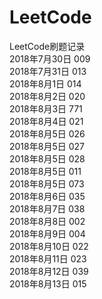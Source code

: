 # LeetCode
LeetCode刷题记录<br>
2018年7月30日  009<br>
2018年7月31日  013<br>
2018年8月1日   014<br>
2018年8月2日   020<br>
2018年8月3日   771<br>
2018年8月4日   021<br>
2018年8月5日   026<br>
2018年8月5日   027<br>
2018年8月5日   028<br>
2018年8月5日   011<br>
2018年8月5日   073<br>
2018年8月6日   035<br>
2018年8月7日   038<br>
2018年8月8日   002<br>
2018年8月9日   004<br>
2018年8月10日  022<br>
2018年8月11日  023<br>
2018年8月12日  039<br>
2018年8月13日  015<br>